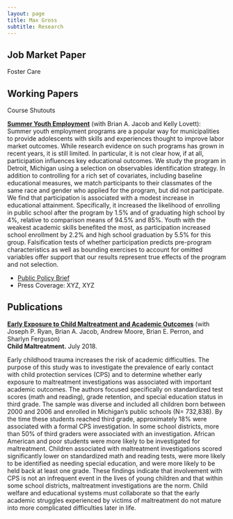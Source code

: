 ```yaml
---
layout: page
title: Max Gross
subtitle: Research
---
```


## Job Market Paper

Foster Care  

## Working Papers

Course Shutouts  

[**Summer Youth Employment**](https://max-gross.github.io/website_documents/detroit_summer_employment.pdf) (with Brian A. Jacob and Kelly Lovett): 
Summer youth employment programs are a popular way for municipalities to provide
adolescents with skills and experiences thought to improve labor market outcomes.
While research evidence on such programs has grown in recent years, it is still limited.
In particular, it is not clear how, if at all, participation influences key educational
outcomes. We study the program in Detroit, Michigan using a selection on observables
identification strategy. In addition to controlling for a rich set of covariates, including
baseline educational measures, we match participants to their classmates of the same
race and gender who applied for the program, but did not participate. We find
that participation is associated with a modest increase in educational attainment.
Specifically, it increased the likelihood of enrolling in public school after the program
by 1.5% and of graduating high school by 4%, relative to comparison means of 94.5%
and 85%. Youth with the weakest academic skills benefited the most, as participation
increased school enrollment by 2.2% and high school graduation by 5.5% for this group.
Falsification tests of whether participation predicts pre-program characteristics as well
as bounding exercises to account for omitted variables offer support that our results represent true effects of the program and not selection.
* [Public Policy Brief](https://max-gross.github.io/website_documents/detroit_summer_employment_brief.pdf)
* Press Coverage: XYZ, XYZ

## Publications

[**Early Exposure to Child Maltreatment and Academic Outcomes**](https://max-gross.github.io/website_documents/child_maltreatment_academic_outcomes.pdf) (with Joseph P. Ryan, Brian A. Jacob, Andrew Moore, Brian E. Perron, and Sharlyn Ferguson)  
**Child Maltreatment.** July 2018.  

Early childhood trauma increases the risk of academic difficulties. The purpose of this study was to investigate the prevalence of
early contact with child protection services (CPS) and to determine whether early exposure to maltreatment investigations was
associated with important academic outcomes. The authors focused specifically on standardized test scores (math and reading),
grade retention, and special education status in third grade. The sample was diverse and included all children born between 2000
and 2006 and enrolled in Michigan’s public schools (N= 732,838). By the time these students reached third grade, approximately
18% were associated with a formal CPS investigation. In some school districts, more than 50% of third graders were associated
with an investigation. African American and poor students were more likely to be investigated for maltreatment. Children
associated with maltreatment investigations scored significantly lower on standardized math and reading tests, were more
likely to be identified as needing special education, and were more likely to be held back at least one grade. These findings
indicate that involvement with CPS is not an infrequent event in the lives of young children and that within some school districts,
maltreatment investigations are the norm. Child welfare and educational systems must collaborate so that the early academic
struggles experienced by victims of maltreatment do not mature into more complicated difficulties later in life.

